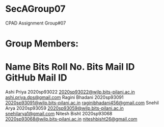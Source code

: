 # SecAGroup07
CPAD Assignment Group#07
	  
# Group Members:
# Name               Bits Roll No.        Bits Mail ID                              GitHub Mail ID
  Ashi Priya	       2020sp93022          2020sp93022@wilp.bits-pilani.ac.in        ashi.priya.dps@gmail.com
	Ragini Bhadani	   2020sp93091          2020sp93091@wilp.bits-pilani.ac.in        raginibhadani456@gmail.com
	Snehil Arya        2020sp93059          2020sp93059@wilp.bits-pilani.ac.in        snehilarya1@gmail.com
	Nitesh Bisht	     2020sp93068          2020sp93068@wilp.bits-pilani.ac.in        niteshbisht26@gmail.com
